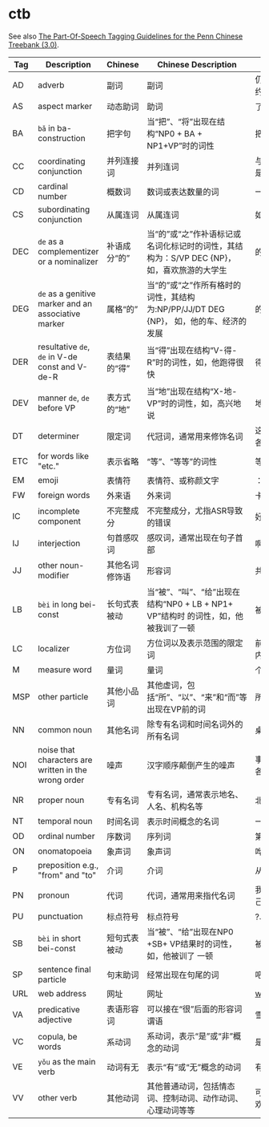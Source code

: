 <!--
# ========================================================================
# Copyright 2020 hankcs
#
# Licensed under the Apache License, Version 2.0 (the "License");
# you may not use this file except in compliance with the License.
# You may obtain a copy of the License at
#
#     http://www.apache.org/licenses/LICENSE-2.0
#
# Unless required by applicable law or agreed to in writing, software
# distributed under the License is distributed on an "AS IS" BASIS,
# WITHOUT WARRANTIES OR CONDITIONS OF ANY KIND, either express or implied.
# See the License for the specific language governing permissions and
# limitations under the License.
#
# The above copyright notice and this permission notice shall be included in all
# copies or substantial portions of the Software.
# ========================================================================
-->

# ctb

 See also [The Part-Of-Speech Tagging Guidelines for the Penn Chinese Treebank (3.0)](https://repository.upenn.edu/cgi/viewcontent.cgi?article=1039&context=ircs_reports).

| Tag  | Description                                          | Chinese | Chinese Description                                                      | Examples              |
|-----|------------------------------------------------------|---------|---------------------------------------------------------|------------------------|
| AD  | adverb                                               | 副词      | 副词                                                      | 仍然、很、大大、约              |
| AS  | aspect marker                                        | 动态助词    | 助词                                                      | 了、着、过                  |
| BA  | `bǎ` in ba-construction                              | 把字句     | 当“把”、“将”出现在结构“NP0 + BA + NP1+VP”时的词性                    | 把、将                    |
| CC  | coordinating conjunction                             | 并列连接词   | 并列连词                                                    | 与、和、或者、还是              |
| CD  | cardinal number                                      | 概数词     | 数词或表达数量的词                                               | 一百、好些、若干               |
| CS  | subordinating conjunction                            | 从属连词    | 从属连词                                                    | 如果、那么、就                |
| DEC | `de` as a complementizer or a nominalizer            | 补语成分“的” | 当“的”或“之”作补语标记或名词化标记时的词性，其结构为：S/VP DEC {NP}，如，喜欢旅游的大学生   | 的、之                    |
| DEG | `de` as a genitive marker and an associative marker  | 属格“的”   | 当“的”或“之”作所有格时的词性，其结构为:NP/PP/JJ/DT DEG {NP}， 如，他的车、经济的发展 | 的、之                    |
| DER | resultative `de`, `de` in V-de const and V-de-R      | 表结果的“得” | 当“得”出现在结构“V-得-R”时的词性，如，他跑得很快                            | 得                      |
| DEV | manner `de`, `de` before VP                          | 表方式的“地” | 当“地”出现在结构“X-地-VP”时的词性，如，高兴地说                            | 地                      |
| DT  | determiner                                           | 限定词     | 代冠词，通常用来修饰名词                                            | 这、那、该、每、各              |
| ETC | for words like "etc."                                | 表示省略    | “等”、“等等”的词性                                             | 等、等等              |
| EM  | emoji                                                | 表情符     | 表情符、或称颜文字                                      | ：）             |
| FW  | foreign words                                        | 外来语     | 外来词                                                     | 卡拉、A型                  |
| IC  | incomplete component                                 | 不完整成分   | 不完整成分，尤指ASR导致的错误                         | 好*xin*、那个*ba*  |
| IJ  | interjection                                         | 句首感叹词   | 感叹词，通常出现在句子首部                                           | 啊                      |
| JJ  | other noun-modifier                                  | 其他名词修饰语 | 形容词                                                     | 共同、新                   |
| LB  | `bèi` in long bei-const                              | 长句式表被动  | 当“被”、“叫”、“给”出现在结构“NP0 + LB + NP1+ VP”结构时 的词性，如，他被我训了一顿  | 被、叫、给                  |
| LC  | localizer                                            | 方位词     | 方位词以及表示范围的限定词                                                     | 前、旁、到、在内、以来、为止               |
| M   | measure word                                         | 量词      | 量词                                                      | 个、群、公里                 |
| MSP | other particle                                       | 其他小品词   | 其他虚词，包括“所”、“以”、“来”和“而”等出现在VP前的词                         | 所、以、来、而                |
| NN  | common noun                                          | 其他名词    | 除专有名词和时间名词外的所有名词                                        | 桌子、生活、经济               |
| NOI | noise that characters are written in the wrong order | 噪声      | 汉字顺序颠倒产生的噪声                    | 事/NOI 类/NOI 各/NOI 故/NOI |
| NR  | proper noun                                          | 专有名词    | 专有名词，通常表示地名、人名、机构名等                                     | 北京、乔丹、微软               |
| NT  | temporal noun                                        | 时间名词    | 表示时间概念的名词                                               | 一月、汉朝、当今               |
| OD  | ordinal number                                       | 序数词     | 序列词                                                     | 第一百                    |
| ON  | onomatopoeia                                         | 象声词     | 象声词                                                     | 哗哗、呼、咯吱              |
| P   | preposition e.g., "from" and "to"                    | 介词      | 介词                                                      | 从、对、根据                 |
| PN  | pronoun                                              | 代词      | 代词，通常用来指代名词                                             | 我、这些、其、自己              |
| PU  | punctuation                                          | 标点符号    | 标点符号                                                    | ?、。、；                  |
| SB  | `bèi` in short bei-const                             | 短句式表被动  | 当“被”、“给”出现在NP0 +SB+ VP结果时的词性，如，他被训了 一顿                  | 被、叫                    |
| SP  | sentence final particle                              | 句末助词    | 经常出现在句尾的词                                               | 吧、呢、啊、啊                |
| URL | web address                                          | 网址      | 网址                                                      | www.hankcs.com         |
| VA  | predicative adjective                                | 表语形容词   | 可以接在“很”后面的形容词谓语                                         | 雪白、厉害                  |
| VC  | copula, be words                                     | 系动词     | 系动词，表示“是”或“非”概念的动词                                       | 是、为、非                  |
| VE  | `yǒu` as the main verb                               | 动词有无    | 表示“有”或“无”概念的动词                                          | 有、没有、无                 |
| VV  | other verb                                           | 其他动词    | 其他普通动词，包括情态词、控制动词、动作动词、心理动词等等                           | 可能、要、走、喜欢              |
